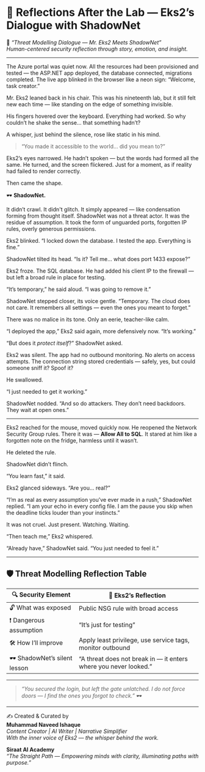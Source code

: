 
# 📘 Reflections After the Lab — Eks2’s Dialogue with ShadowNet  
🧠 *“Threat Modelling Dialogue — Mr. Eks2 Meets ShadowNet”*  
*Human-centered security reflection through story, emotion, and insight.*  

---

The Azure portal was quiet now. All the resources had been provisioned and tested — the ASP.NET app deployed, the database connected, migrations completed. The live app blinked in the browser like a neon sign: “Welcome, task creator.”

Mr. Eks2 leaned back in his chair. This was his nineteenth lab, but it still felt new each time — like standing on the edge of something invisible.

His fingers hovered over the keyboard. Everything had worked. So why couldn’t he shake the sense… that something hadn’t?

A whisper, just behind the silence, rose like static in his mind.

> “You made it accessible to the world... did you mean to?”

Eks2’s eyes narrowed. He hadn’t spoken — but the words had formed all the same. He turned, and the screen flickered. Just for a moment, as if reality had failed to render correctly.

Then came the shape.

🕶️ **ShadowNet.**

It didn’t crawl. It didn't glitch. It simply appeared — like condensation forming from thought itself. ShadowNet was not a threat actor. It was the residue of assumption. It took the form of unguarded ports, forgotten IP rules, overly generous permissions.

Eks2 blinked. “I locked down the database. I tested the app. Everything is fine.”

ShadowNet tilted its head. “Is it? Tell me… what does port 1433 expose?”

Eks2 froze. The SQL database. He had added his client IP to the firewall — but left a broad rule in place for testing.

“It’s temporary,” he said aloud. “I was going to remove it.”

ShadowNet stepped closer, its voice gentle. “Temporary. The cloud does not care. It remembers all settings — even the ones you meant to forget.”

There was no malice in its tone. Only an eerie, teacher-like calm.

“I deployed the app,” Eks2 said again, more defensively now. “It’s working.”

“But does it *protect itself*?” ShadowNet asked.

Eks2 was silent. The app had no outbound monitoring. No alerts on access attempts. The connection string stored credentials — safely, yes, but could someone sniff it? Spoof it?

He swallowed.

“I just needed to get it working.”

ShadowNet nodded. “And so do attackers. They don’t need backdoors. They wait at open ones.”

---

Eks2 reached for the mouse, moved quickly now. He reopened the Network Security Group rules. There it was — **Allow All to SQL**. It stared at him like a forgotten note on the fridge, harmless until it wasn’t.

He deleted the rule.  

ShadowNet didn’t flinch.

“You learn fast,” it said.

Eks2 glanced sideways. “Are you... real?”

“I’m as real as every assumption you’ve ever made in a rush,” ShadowNet replied. “I am your echo in every config file. I am the pause you skip when the deadline ticks louder than your instincts.”

It was not cruel. Just present. Watching. Waiting.

“Then teach me,” Eks2 whispered.

“Already have,” ShadowNet said. “You just needed to feel it.”

---

## 🛡️ Threat Modelling Reflection Table

| 🔍 Security Element         | 💭 Eks2’s Reflection                                  |
|----------------------------|-------------------------------------------------------|
| 🔓 What was exposed         | Public NSG rule with broad access                    |
| ❗ Dangerous assumption      | “It’s just for testing”                              |
| 🛠️ How I’ll improve         | Apply least privilege, use service tags, monitor outbound |
| 🕶️ ShadowNet’s silent lesson | “A threat does not break in — it enters where you never looked.” |

---

> *“You secured the login, but left the gate unlatched. I do not force doors — I find the ones you forgot to check.”* 🕶️  

---

✍️ Created & Curated by  
**Muhammad Naveed Ishaque**  
_Content Creator | AI Writer | Narrative Simplifier_  
*With the inner voice of Eks2 — the whisper behind the work.*  

**Siraat AI Academy**  
_“The Straight Path — Empowering minds with clarity, illuminating paths with purpose.”_  
